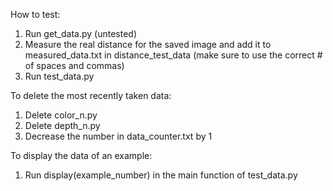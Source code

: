 How to test:
1. Run get_data.py (untested)
2. Measure the real distance for the saved image and add it to measured_data.txt in distance_test_data (make sure to use the correct # of spaces and commas)
3. Run test_data.py

To delete the most recently taken data:
1. Delete color_n.py
2. Delete depth_n.py
3. Decrease the number in data_counter.txt by 1

To display the data of an example:
1. Run display(example_number) in the main function of test_data.py